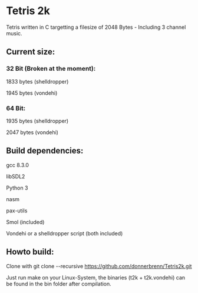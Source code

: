 # Tetris 2k

Tetris written in C targetting a filesize of 2048 Bytes - Including 3 channel music.


## Current size: 

### 32 Bit (Broken at the moment):

1833 bytes (shelldropper)

1945 bytes (vondehi)

### 64 Bit:

1935 bytes (shelldropper)

2047 bytes (vondehi)


## Build dependencies:
gcc 8.3.0

libSDL2

Python 3

nasm

pax-utils

Smol (included)

Vondehi or a shelldropper script (both included)

## Howto build:
Clone with 
git clone --recursive https://github.com/donnerbrenn/Tetris2k.git

Just run make on your Linux-System, the binaries (t2k + t2k.vondehi) can be found in the bin folder after compilation. 

